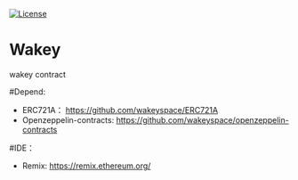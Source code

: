 [![License](https://img.shields.io/badge/license-CC0-blue.svg)](https://github.com/sparklinlabs/superpowers-asset-packs/blob/master/LICENSE.txt)

# Wakey 
wakey contract 

#Depend:
* ERC721A： https://github.com/wakeyspace/ERC721A
* Openzeppelin-contracts: https://github.com/wakeyspace/openzeppelin-contracts

#IDE：
* Remix: https://remix.ethereum.org/

